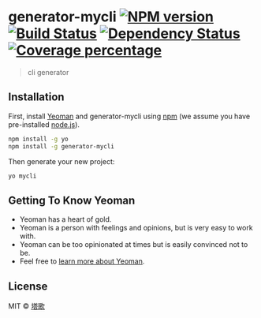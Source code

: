# generator-mycli [![NPM version][npm-image]][npm-url] [![Build Status][travis-image]][travis-url] [![Dependency Status][daviddm-image]][daviddm-url] [![Coverage percentage][coveralls-image]][coveralls-url]
> cli generator

## Installation

First, install [Yeoman](http://yeoman.io) and generator-mycli using [npm](https://www.npmjs.com/) (we assume you have pre-installed [node.js](https://nodejs.org/)).

```bash
npm install -g yo
npm install -g generator-mycli
```

Then generate your new project:

```bash
yo mycli
```

## Getting To Know Yeoman

 * Yeoman has a heart of gold.
 * Yeoman is a person with feelings and opinions, but is very easy to work with.
 * Yeoman can be too opinionated at times but is easily convinced not to be.
 * Feel free to [learn more about Yeoman](http://yeoman.io/).

## License

MIT © [塔歌]()


[npm-image]: https://badge.fury.io/js/generator-mycli.svg
[npm-url]: https://npmjs.org/package/generator-mycli
[travis-image]: https://travis-ci.org/,/generator-mycli.svg?branch=master
[travis-url]: https://travis-ci.org/,/generator-mycli
[daviddm-image]: https://david-dm.org/,/generator-mycli.svg?theme=shields.io
[daviddm-url]: https://david-dm.org/,/generator-mycli
[coveralls-image]: https://coveralls.io/repos/,/generator-mycli/badge.svg
[coveralls-url]: https://coveralls.io/r/,/generator-mycli
